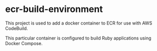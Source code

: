 # ecr-build-environment

This project is used to add a docker container to ECR for use with AWS CodeBuild.

This particular container is configured to build Ruby applications using Docker Compose.
